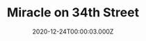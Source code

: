---
title: "Miracle on 34th Street"
year: 1994
date: 2020-12-24T00:00:03.000Z
permalink: /almanac/movies/2020-12-24-miracle-on-34th-street/index.html
link: https://letterboxd.com/rknightuk/film/miracle-on-34th-street-1994/1/
rating: 3
tmdbid: 10510
---